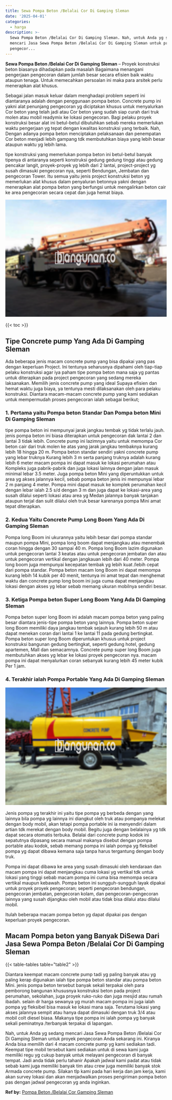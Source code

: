 ```yaml
---
title: Sewa Pompa Beton /Belalai Cor Di Gamping Sleman
date: '2025-04-01'
categories:
  - harga
description: >-
  Sewa Pompa Beton /Belalai Cor Di Gamping Sleman. Nah, untuk Anda yg sedang
  mencari Jasa Sewa Pompa Beton /Belalai Cor Di Gamping Sleman untuk proyek
  pengecor...
---
```


**Sewa Pompa Beton /Belalai Cor Di Gamping Sleman** – Proyek konstruksi beton biasanya dihadapkan pada masalah Bagaimana menangani pengerjaan pengecoran dalam jumlah besar secara efisien baik waktu ataupun tenaga. Untuk memecahkan persoalan ini maka para arsitek perlu menerapkan alat khusus.

Sebagai jalan masuk keluar dalam menghadapi problem seperti ini diantaranya adalah dengan penggunaan pompa beton. Concrete pump ini yakni alat penunjang pengecoran yg diciptakan khusus untuk menyalurkan Cor beton yang telah jadi atau Cor beton yang sudah siap curah dari truk molen atau mobil readymix ke lokasi pengecoran. Bagi pelaku proyek konstruksi besar alat ini betul-betul dibutuhkan sebab mereka memerlukan waktu pengerjaan yg tepat dengan kwalitas konstruksi yang terbaik. Nah, Dengan adanya pompa beton menciptakan pelaksanaan dan penempatan Cor beton menjadi lebih gampang tdk membutuhkan biaya yang lebih besar ataupun waktu yg lebih lama.

tipe konstruksi yang memerlukan pompa beton ini betul-betul banyak tipenya di antaranya seperti konstruksi gedung gedung tinggi atau gedung pencakar langit, proyek-proyek yg lebih dari 2 lantai, project-project yg susah dimasuki pengecoran nya, seperti Bendungan, Jembatan dan pengecoran Tower. Itu semua yaitu jenis project konstruksi beton yg memerlukan alat khusus dalam penyaluran betonnya yakni dengan menerapkan alat pompa beton yang berfungsi untuk mengalirkan beton cair ke area pengecoran secara cepat dan juga hemat biaya.

![Sewa Pompa Beton /Belalai Cor Di Gamping Sleman](/images/sewa-concrete-pump-40.png)

{{< toc >}}

## Tipe Concrete pump Yang Ada Di Gamping Sleman

Ada beberapa jenis macam concrete pump yang bisa dipakai yang pas dengan keperluan Project. Ini tentunya seharusnya dipahami oleh tiap-tiap pelaku konstruksi agar iya paham tipe pompa beton mana saja yg pantas untuk diterapkan pada project pengecoran yang sedang mereka laksanakan. Memilih jenis concrete pump yang ideal Supaya efisien dan hemat waktu juga biaya, ya tentunya mesti dilaksanakan oleh para pelaku konstruksi. Diantara macam-macam concrete pump yang kami sediakan untuk mempermudah proses pengecoran ialah sebagai berikut;

### 1\. Pertama yaitu Pompa beton Standar Dan Pompa beton Mini Di Gamping Sleman

tipe pompa beton ini mempunyai jarak jangkau tembak yg tidak terlalu jauh. jenis pompa beton ini biasa diterapkan untuk pengecoran dak lantai 2 dan lantai 3 tidak lebih. Concrete pump ini lazimnya yaitu untuk memompa Cor beton cair dari truk molen ke atas yang jarak jangkau tembaknya kurang lebih 18 hingga 20 m. Pompa beton standar sendiri yakni concrete pump yang lebar truknya Kurang lebih 3 m serta panjang truknya adalah kurang lebih 6 meter macam pompa ini dapat masuk ke lokasi perumahan atau Kompleks juga pabrik-pabrik dan juga lokasi lainnya dengan jalan masuk minimal lebar 3.5 meter. Juga pompa beton Mini yang diperuntukkan untuk area yg akses jalannya kecil, sebab pompa beton jenis ini mempunyai lebar 2 m panjang 4 meter. Pompa mini dapat masuk ke komplek perumahan kecil dengan lebar ialah 2.5 s/d dengan 3 m dan juga dapat ke lokasi-area yang susah dilalui seperti lokasi atau area yg Medan jalannya banyak tanjakan ataupun terjal dan sulit dilalui oleh truk besar karenanya pompa Mini amat tepat diterapkan.

### 2\. Kedua Yaitu Concrete Pump Long Boom Yang Ada Di Gamping Sleman

Pompa long Boom ini ukurannya yaitu lebih besar dari pompa standar maupun pompa Mini, pompa long boom dapat menjangkau atau menembak coran hingga dengan 30 sampai 40 m. Pompa long Boom lazim digunakan untuk pengecoran lantai 3 keatas atau untuk pengecoran jembatan dan atau untuk pengecoran vertikal dengan jangkauan lebih dari 40 meter. Pompa long boom juga mempunyai kecepatan tembak yg lebih kuat /lebih cepat dari pompa standar. Pompa beton macam long Boom ini dapat memompa kurang lebih 14 kubik per 40 menit, tentunya ini amat tepat dan menghemat waktu dan concrete pump long boom ini juga cuma dapat menjangkau lokasi dengan akses yg lebar sebab memang ukuran mobilnya sendiri besar.

### 3\. Ketiga Pompa beton Super Long Boom Yang Ada Di Gamping Sleman

Pompa beton super long Boom ini adalah macam pompa beton yang paling besar diantara jenis-tipe pompa beton yang lainnya. Pompa beton super long Boom memiliki daya jangkau tembak sejauh kurang lebih 50 m atau dapat menekan coran dari lantai 1 ke lantai 11 pada gedung bertingkat. Pompa beton super long Boom diperuntukan khusus untuk project konstruksi bangunan gedung bertingkat, seperti gedung hotel, gedung apartemen, Mall dan semacamnya. Concrete pump super long Boom juga membutuhkan akses yg lebar ke lokasi proyek pengecoran nya. macam pompa ini dapat menyalurkan coran sebanyak kurang lebih 45 meter kubik Per 1 jam.

### 4\. Terakhir ialah Pompa Portable Yang Ada Di Gamping Sleman

![Sewa Pompa Beton /Belalai Cor Di Gamping Sleman](/images/sewa-concrete-pump-09.png)

Jenis pompa yg terakhir ini yaitu tipe pompa yg berbeda dengan yang lainnya bila pompa yg lainnya ini diangkut oleh truk atau pompanya melekat dengan body mobil, akan tetapi pompa portable ini ia menyendiri dalam artian tdk merekat dengan body mobil. Begitu juga dengan belalainya yg tdk dapat secara otomatis terbuka. Belalai dari concrete pump kodok ini sepatutnya dipasang secara manual makanya disebut dengan pompa portable atau kodok, sebab memang pompa ini ialah pompa yg fleksibel pompa yg dapat dibawa kemana saja tanpa harus tergantung dengan body truk.

Pompa ini dapat dibawa ke area yang susah dimasuki oleh kendaraan dan macam pompa ini dapat menjangkau cuma lokasi yg vertikal tdk untuk lokasi yang tinggi sebab macam pompa ini cuma bisa memompa secara vertikal maupun kebawah. Pompa beton ini sungguh-sungguh layak dipakai untuk proyek proyek pengecoran; seperti pengecoran bendungan, pengecoran jembatan, pengecoran kolam, dan pengecoran-pengecoran lainnya yang susah dijangkau oleh mobil atau tidak bisa dilalui atau dilalui mobil.

Itulah beberapa macam pompa beton yg dapat dipakai pas dengan keperluan proyek pengecoran.

## Macam Pompa beton yang Banyak DiSewa Dari Jasa Sewa Pompa Beton /Belalai Cor Di Gamping Sleman

{{< table-tables table="table2" >}}

Diantara keempat macam concrete pump tadi yg paling banyak atau yg paling kerap digunakan ialah tipe pompa beton standar atau pompa beton Mini. jenis pompa beton tersebut banyak sekali terpakai oleh para pemborong bangunan khususnya konstruksi beton pada project perumahan, sekolahan, juga proyek ruko-ruko dan juga mesjid atau rumah ibadah. selain dr harga sewanya yg murah macam pompa ini juga ialah pompa yg fleksibel bisa masuk ke lokasi mana saja. Terutama lokasi yang akses jalannya sempit atau hanya dapat dimasuki dengan truk 3/4 atau mobil colt diesel biasa. Makanya tipe pompa ini ialah pompa yg banyak sekali peminatnya /terbanyak terpakai di lapangan.

Nah, untuk Anda yg sedang mencari Jasa Sewa Pompa Beton /Belalai Cor Di Gamping Sleman untuk proyek pengecoran Anda sekarang ini. Kiranya Anda bisa memilih dari 4 macam concrete pump yg kami sediakan tadi. Keempat tipe mobil tersebut kami sediakan untuk di sewa kami juga memiliki regu yg cukup banyak untuk melayani pengecoran di banyak tempat. Jadi anda tidak perlu tahanir Apakah jadwal kami padat atau tidak sebab kami juga memiliki banyak tim atau crew juga memiliki banyak stok Armada concrete pump. Silakan tlp kami pada hari kerja dan jam kerja, kami akan survey lokasi dan akan menjadwalkan proses pengiriman pompa beton pas dengan jadwal pengecoran yg anda inginkan.

**Ref by:** [Pompa Beton /Belalai Cor Gamping Sleman](https://id.wikipedia.org/wiki/Pompa)
